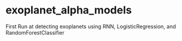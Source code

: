 # exoplanet_alpha_models
First Run at detecting exoplanets using RNN, LogisticRegression, and RandomForestClassifier
